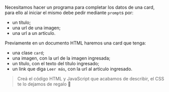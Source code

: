 Necesitamos hacer un programa para completar los datos de una card, para ello al iniciar el mismo debe pedir mediante `prompt`s por:

- un título;
- una url de una imagen;
- una url a un artículo.

Previamente en un documento HTML haremos una card que tenga:

- una clase `card`;
- una imagen, con la url de la imagen ingresada;
- un título, con el texto del título ingresado;
- un link que diga `Leer más`, con la url al artículo ingresado.

> Creá el código HTML y JavaScript que acabamos de describir, el CSS te lo dejamos de regalo :gift: